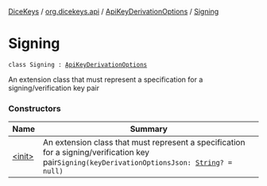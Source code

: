 [DiceKeys](../../../index.md) / [org.dicekeys.api](../../index.md) / [ApiKeyDerivationOptions](../index.md) / [Signing](./index.md)

# Signing

`class Signing : `[`ApiKeyDerivationOptions`](../index.md)

An extension class that must represent a specification for a signing/verification key pair

### Constructors

| Name | Summary |
|---|---|
| [&lt;init&gt;](-init-.md) | An extension class that must represent a specification for a signing/verification key pair`Signing(keyDerivationOptionsJson: `[`String`](https://kotlinlang.org/api/latest/jvm/stdlib/kotlin/-string/index.html)`? = null)` |
